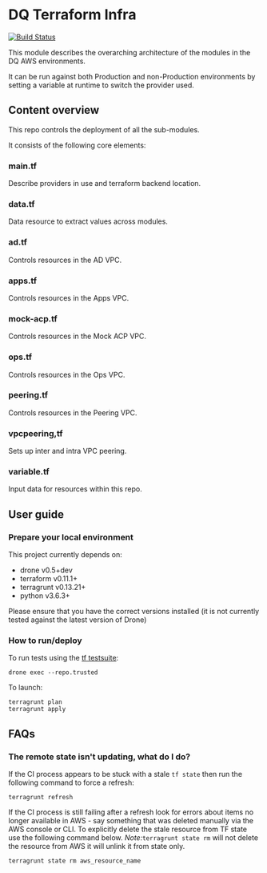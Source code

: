 # DQ Terraform Infra

[![Build Status](https://drone.digital.homeoffice.gov.uk/api/badges/UKHomeOffice/dq-tf-infra/status.svg)](https://drone.digital.homeoffice.gov.uk/UKHomeOffice/dq-tf-infra)

This module describes the overarching architecture of the modules in the DQ AWS environments.

It can be run against both Production and non-Production environments by setting a variable at runtime to switch the provider used.

## Content overview

This repo controls the deployment of all the sub-modules.

It consists of the following core elements:

### main.tf

Describe providers in use and terraform backend location.

### data.tf

Data resource to extract values across modules.

### ad.tf

Controls resources in the AD VPC.

### apps.tf

Controls resources in the Apps VPC.

### mock-acp.tf

Controls resources in the Mock ACP VPC.

### ops.tf

Controls resources in the Ops VPC.

### peering.tf

Controls resources in the Peering VPC.

### vpcpeering,tf

Sets up inter and intra VPC peering.

### variable.tf

Input data for resources within this repo.

## User guide

### Prepare your local environment

This project currently depends on:

* drone v0.5+dev
* terraform v0.11.1+
* terragrunt v0.13.21+
* python v3.6.3+

Please ensure that you have the correct versions installed (it is not currently tested against the latest version of Drone)

### How to run/deploy

To run tests using the [tf testsuite](https://github.com/UKHomeOffice/dq-tf-testsuite):
```shell
drone exec --repo.trusted
```
To launch:
```shell
terragrunt plan
terragrunt apply
```

## FAQs

### The remote state isn't updating, what do I do?

If the CI process appears to be stuck with a stale `tf state` then run the following command to force a refresh:

```
terragrunt refresh
```
If the CI process is still failing after a refresh look for errors about items no longer available in AWS - say something that was deleted manually via the AWS console or CLI.
To explicitly delete the stale resource from TF state use the following command below. *Note:*```terragrunt state rm``` will not delete the resource from AWS it will unlink it from state only.

```shell
terragrunt state rm aws_resource_name
```
